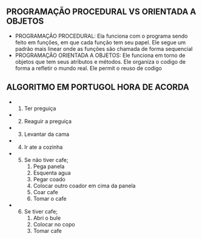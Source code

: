 ## PROGRAMAÇÃO PROCEDURAL VS ORIENTADA A OBJETOS
 - PROGRAMAÇÃO PROCEDURAL: Ela funciona com o programa sendo feito em funções, em que cada função tem seu papel. Ele segue um padrão mais linear onde as funções são chamada de forma sequencial
 - PROGRAMAÇÃO ORIENTADA A OBJETOS: Ele funciona em torno de objetos que tem seus atributos e métodos. Ele organiza o codigo de forma a refletir o mundo real. Ele permit o reuso de codigo

## ALGORITMO EM PORTUGOL HORA DE ACORDA
 - 1. Ter preguiça
 - 2. Reaguir a preguiça
 - 3. Levantar da cama
 - 4. Ir ate a cozinha
 - 5. Se não tiver cafe;
        1. Pega panela
        2. Esquenta agua
        3. Pegar coado
        4. Colocar outro coador em cima da panela
        5. Coar cafe
        6. Tomar o cafe
 - 6. Se tiver cafe;
        1. Abri o bule
        2. Colocar no copo
        3. Tomar cafe
